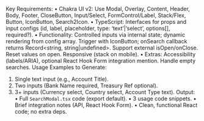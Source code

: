 Key Requirements:
•	Chakra UI v2: Use Modal, Overlay, Content, Header, Body, Footer, CloseButton, Input/Select, FormControl/Label, Stack/Flex, Button, IconButton, Search2Icon.
•	TypeScript: Interfaces for props and input configs (id, label, placeholder, type: ‘text’|‘select’, options[], required?).
•	Functionality: Controlled inputs via internal state; dynamic rendering from config array. Trigger with IconButton; onSearch callback returns Record<string, string|undefined>. Support external isOpen/onClose. Reset values on open. Responsive (stack on mobile).
•	Extras: Accessibility (labels/ARIA), optional React Hook Form integration mention. Handle empty searches.
Usage Examples to Generate:
1.	Single text input (e.g., Account Title).
2.	Two inputs (Bank Name required, Treasury Ref optional).
3.	3+ inputs (Currency select, Country select, Account Type text).
Output:
•	Full `SearchModal.tsx` code (export default).
•	3 usage code snippets.
•	Brief integration notes (API, React Hook Form).
•	Clean, functional React code; no extra deps.